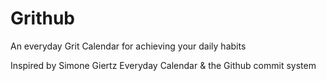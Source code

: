 
# Grithub

An everyday Grit Calendar for achieving your daily habits

Inspired by Simone Giertz Everyday Calendar & the Github commit system

